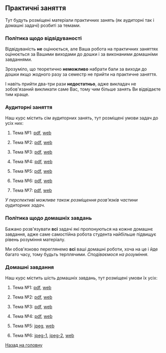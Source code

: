 <!-- 14.05 -->
## Практичні заняття

Тут будуть розміщені матеріали практичних занять (як аудиторні так і домашні задачі) розбиті за темами.

### Політика щодо відвідуваності

Відвідуваність **не** оцінюється, але Ваша робота на практичних заняттях оцінюється за Вашими виходами до дошки і за виконаними домашніми завданнями.

Зрозуміло, що теоретично **неможливо** набрати бали за виходи до дошки якщо жодного разу за семестр не прийти на практичне заняття. 

І навіть прийти два-три рази **недостатньо**, адже викладач не зобов'язаний викликати саме Вас, тому чим більше занять Ви відвідаєте тим краще.

### Аудиторні заняття

Наш курс містить сім аудиторних занять, тут розміщені умови задач до усіх них:

1. Тема №1: [pdf](classwork/1.pdf), [web](classwork/1.md)

2. Тема №2: [pdf](classwork/2.pdf), [web](classwork/2.md)

3. Тема №3: [pdf](classwork/3.pdf), [web](classwork/3.md)

4. Тема №4: [pdf](classwork/4.pdf), [web](classwork/4.md)

5. Тема №5: [pdf](classwork/5.pdf), [web](classwork/5.md)

6. Тема №6: [pdf](classwork/6.pdf), [web](classwork/6.md)

7. Тема №7: [pdf](classwork/7.pdf), [web](classwork/7.md)

_У перспективі можливе також розміщення розв'язків частини аудиторних задач._

### Політика щодо домашніх завдань

Бажано розв'язувати **всі** задачі які пропонуються на кожне домашнє завдання, адже саме самостійна робота студента найбільше підвищує рівень розуміння матеріалу.

Ми обов'язково переглянемо **всі** ваші домашні роботи, хоча на це і йде багато часу, тому будьть терплячими. _Сподіваємося на розуміння._

### Домашні завдання

Наш курс містить шість домашніх завдань, тут розміщені умови їх усіх:

1. Тема №1: [pdf](homework/1.pdf), [web](homework/1.md)

2. Тема №2: [pdf](homework/2.pdf), [web](homework/2.md)

3. Тема №3: [pdf](homework/3.pdf), [web](homework/3.md)

4. Тема №4: [pdf](homework/4.pdf), [web](homework/4.md)

5. Тема №5: [jpeg](homework/5.jpeg), [web](homework/5.md)

6. Тема №6: [jpeg-1](homework/6.1.jpeg), [jpeg-2](homework/6.2.jpeg), [web](homework/6.md)

[Назад на головну](../README.md)
